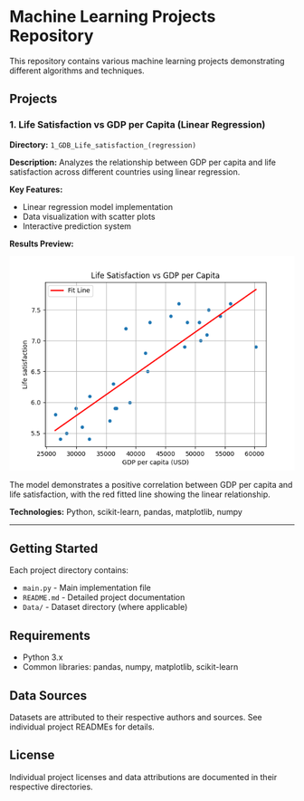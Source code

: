 # Machine Learning Projects Repository

This repository contains various machine learning projects demonstrating different algorithms and techniques.

## Projects

### 1. Life Satisfaction vs GDP per Capita (Linear Regression)
**Directory:** `1_GDB_Life_satisfaction_(regression)`

**Description:** Analyzes the relationship between GDP per capita and life satisfaction across different countries using linear regression.

**Key Features:**
- Linear regression model implementation
- Data visualization with scatter plots
- Interactive prediction system

**Results Preview:**

![Life Satisfaction Analysis](1_GDB_Life_satisfaction_(regression)/Results.png)

The model demonstrates a positive correlation between GDP per capita and life satisfaction, with the red fitted line showing the linear relationship.

**Technologies:** Python, scikit-learn, pandas, matplotlib, numpy

---

## Getting Started

Each project directory contains:
- `main.py` - Main implementation file
- `README.md` - Detailed project documentation
- `Data/` - Dataset directory (where applicable)

## Requirements

- Python 3.x
- Common libraries: pandas, numpy, matplotlib, scikit-learn

## Data Sources

Datasets are attributed to their respective authors and sources. See individual project READMEs for details.

## License

Individual project licenses and data attributions are documented in their respective directories.